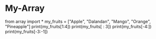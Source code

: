 # My-Array

from array import *
my_fruits = ["Apple", "Dalandan", "Mango", "Orange", "Pineapple"]
print(my_fruits[1:4])
print(my_fruits[ : 3])
print(my_fruits[-4:])
print(my_fruits[-3:-1])
